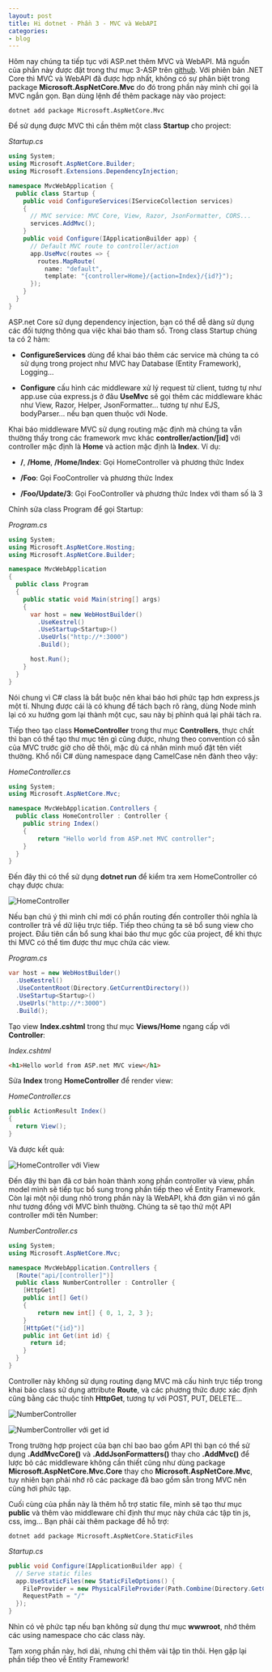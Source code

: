 ```yaml
---
layout: post
title: Hi dotnet - Phần 3 - MVC và WebAPI
categories:
- blog
---
```


Hôm nay chúng ta tiếp tục với ASP.net thêm MVC và WebAPI. Mã nguồn của phần này được đặt trong thư mục 3-ASP trên [github](https://github.com/nguyenkha/hi-dotnet). Với phiên bản .NET Core thì MVC và WebAPI đã được hợp nhất, không có sự phân biệt trong package **Microsoft.AspNetCore.Mvc** do đó trong phần này mình chỉ gọi là MVC ngắn gọn. Bạn dùng lệnh để thêm package này vào project:

```
dotnet add package Microsoft.AspNetCore.Mvc
```

Để sử dụng được MVC thì cần thêm một class **Startup** cho project:

_Startup.cs_
```cs
using System;
using Microsoft.AspNetCore.Builder;
using Microsoft.Extensions.DependencyInjection;

namespace MvcWebApplication {
  public class Startup {
    public void ConfigureServices(IServiceCollection services)
    {
      // MVC service: MVC Core, View, Razor, JsonFormatter, CORS...
      services.AddMvc();
    }
    public void Configure(IApplicationBuilder app) {
      // Default MVC route to controller/action
      app.UseMvc(routes => {
        routes.MapRoute(
          name: "default",
          template: "{controller=Home}/{action=Index}/{id?}");
      });
    }
  }
}
```

ASP.net Core sử dụng dependency injection, bạn có thể dễ dàng sử dụng các đối tượng thông qua việc khai báo tham số. Trong class Startup chúng ta có 2 hàm:

- **ConfigureServices** dùng để khai báo thêm các service mà chúng ta có sử dụng trong project như MVC hay Database (Entity Framework), Logging...

- **Configure** cấu hình các middleware xử lý request từ client, tương tự như app.use của express.js ở đâu **UseMvc** sẽ gọi thêm các middleware khác như View, Razor, Helper, JsonFormatter... tương tự như EJS, bodyParser... nếu bạn quen thuộc với Node.

Khai báo middleware MVC sử dụng routing mặc định mà chúng ta vẫn thường thấy trong các framework mvc khác **controller/action/[id]** với controller mặc định là **Home** và action mặc định là **Index**. Ví dụ:

- **/**, **/Home**, **/Home/Index**: Gọi HomeController và phương thức Index

- **/Foo**: Gọi FooController và phương thức Index

- **/Foo/Update/3**: Gọi FooController và phương thức Index với tham số là 3

Chỉnh sửa class Program để gọi Startup:

_Program.cs_
```cs
using System;
using Microsoft.AspNetCore.Hosting;
using Microsoft.AspNetCore.Builder;

namespace MvcWebApplication
{
  public class Program
  {
    public static void Main(string[] args)
    {
      var host = new WebHostBuilder()
        .UseKestrel()
        .UseStartup<Startup>()
        .UseUrls("http://*:3000")
        .Build();

      host.Run();
    }
  }
}
```

Nói chung vì C# class là bắt buộc nên khai báo hơi phức tạp hơn express.js một tí. Nhưng được cái là có khung để tách bạch rõ ràng, dùng Node mình lại có xu hướng gom lại thành một cục, sau này bị phình quá lại phải tách ra.

Tiếp theo tạo class **HomeController** trong thư mục **Controllers**, thực chất thì bạn có thể tạo thư mục tên gì cũng được, nhưng theo convention có sẵn của MVC trước giờ cho dễ thôi, mặc dù cá nhân mình muố đặt tên viết thường. Khổ nổi C# dùng namespace dạng CamelCase nên đành theo vậy:

_HomeController.cs_
```cs
using System;
using Microsoft.AspNetCore.Mvc;

namespace MvcWebApplication.Controllers {
  public class HomeController : Controller {
    public string Index()
    {
        return "Hello world from ASP.net MVC controller";
    }
  }
}
```

Đến đây thì có thể sử dụng **dotnet run** để kiểm tra xem HomeController có chạy được chưa:

![HomeController](/assets/img/dotnet-4.png)

Nếu bạn chú ý thì mình chỉ mới có phần routing đến controller thôi nghĩa là controller trả về dữ liệu trực tiếp. Tiếp theo chúng ta sẽ bổ sung view cho project. Đầu tiên cần bổ sung khai báo thư mục gốc của project, để khi thực thi MVC có thể tìm được thư mục chứa các view.

_Program.cs_
```cs
var host = new WebHostBuilder()
  .UseKestrel()
  .UseContentRoot(Directory.GetCurrentDirectory())
  .UseStartup<Startup>()
  .UseUrls("http://*:3000")
  .Build();
```

Tạo view **Index.cshtml** trong thư mục **Views/Home** ngang cấp với **Controller**:

_Index.cshtml_
```html
<h1>Hello world from ASP.net MVC view</h1>
```

Sửa **Index** trong **HomeController** để render view:

_HomeController.cs_
```cs
public ActionResult Index()
{
  return View();
}
```

Và được kết quả:

![HomeController với View](/assets/img/dotnet-5.png)

Đến đây thì bạn đã cơ bản hoàn thành xong phần controller và view, phần model mình sẽ tiếp tục bổ sung trong phần tiếp theo về Entity Framework. Còn lại một nội dung nhỏ trong phần này là WebAPI, khá đơn giản vì nó gần như tương đồng với MVC bình thường. Chúng ta sẽ tạo thử một API controller mới tên Number:

_NumberController.cs_
```cs
using System;
using Microsoft.AspNetCore.Mvc;

namespace MvcWebApplication.Controllers {
  [Route("api/[controller]")]
  public class NumberController : Controller {
    [HttpGet]
    public int[] Get()
    {
        return new int[] { 0, 1, 2, 3 };
    }
    [HttpGet("{id}")]
    public int Get(int id) {
      return id;
    }
  }
}
```

Controller này không sử dụng routing dạng MVC mà cấu hình trực tiếp trong khai báo class sử dụng attribute **Route**, và các phương thức được xác định cũng bằng các thuộc tính **HttpGet**, tương tự với POST, PUT, DELETE...

![NumberController](/assets/img/dotnet-6.png)

![NumberController với get id](/assets/img/dotnet-7.png)

Trong trường hợp project của bạn chỉ bao bao gồm API thì bạn có thể sử dụng **.AddMvcCore()** và **.AddJsonFormatters()** thay cho **.AddMvc()** để lược bỏ các middleware không cần thiết cũng như dùng package **Microsoft.AspNetCore.Mvc.Core** thay cho **Microsoft.AspNetCore.Mvc**, tuy nhiên bạn phải nhớ rõ các package đã bao gồm sẵn trong MVC nên cũng hơi phức tạp.

Cuối cùng của phần này là thêm hỗ trợ static file, mình sẽ tạo thư mục **public** và thêm vào middleware chỉ định thư mục này chứa các tập tin js, css, img... Bạn phải cài thêm package để hỗ trợ:

```
dotnet add package Microsoft.AspNetCore.StaticFiles
```

_Startup.cs_
```cs
public void Configure(IApplicationBuilder app) {
  // Serve static files
  app.UseStaticFiles(new StaticFileOptions() {
    FileProvider = new PhysicalFileProvider(Path.Combine(Directory.GetCurrentDirectory(), @"public")),
    RequestPath = "/"
  });
}
```

Nhìn có vẻ phức tạp nếu bạn không sử dụng thư mục **wwwroot**, nhớ thêm các using namespace cho các class này.

Tạm xong phần này, hơi dài, nhưng chỉ thêm vài tập tin thôi. Hẹn gặp lại phần tiếp theo về Entity Framework!
